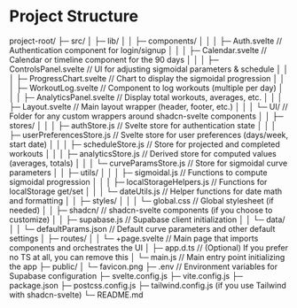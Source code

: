 # Project Structure

project-root/
  ├─ src/
  │   ├─ lib/
  │   │   ├─ components/
  │   │   │   ├─ Auth.svelte             // Authentication component for login/signup
  │   │   │   ├─ Calendar.svelte         // Calendar or timeline component for the 90 days
  │   │   │   ├─ ControlsPanel.svelte    // UI for adjusting sigmoidal parameters & schedule
  │   │   │   ├─ ProgressChart.svelte    // Chart to display the sigmoidal progression
  │   │   │   ├─ WorkoutLog.svelte       // Component to log workouts (multiple per day)
  │   │   │   ├─ AnalyticsPanel.svelte   // Display total workouts, averages, etc.
  │   │   │   ├─ Layout.svelte           // Main layout wrapper (header, footer, etc.)
  │   │   │   └─ UI/                     // Folder for any custom wrappers around shadcn-svelte components
  │   │   ├─ stores/
  │   │   │   ├─ authStore.js            // Svelte store for authentication state
  │   │   │   ├─ userPreferencesStore.js // Svelte store for user preferences (days/week, start date)
  │   │   │   ├─ scheduleStore.js        // Store for projected and completed workouts
  │   │   │   ├─ analyticsStore.js       // Derived store for computed values (averages, totals)
  │   │   │   └─ curveParamsStore.js     // Store for sigmoidal curve parameters
  │   │   ├─ utils/
  │   │   │   ├─ sigmoidal.js            // Functions to compute sigmoidal progression
  │   │   │   ├─ localStorageHelpers.js  // Functions for localStorage get/set
  │   │   │   └─ dateUtils.js            // Helper functions for date math and formatting
  │   │   ├─ styles/
  │   │   │   └─ global.css              // Global stylesheet (if needed)
  │   │   ├─ shadcn/                     // shadcn-svelte components (if you choose to customize)
  │   │   ├─ supabase.js                 // Supabase client initialization
  │   │   └─ data/
  │   │       └─ defaultParams.json      // Default curve parameters and other default settings
  │   ├─ routes/
  │   │   └─ +page.svelte               // Main page that imports components and orchestrates the UI
  │   ├─ app.d.ts                       // (Optional) If you prefer no TS at all, you can remove this
  │   └─ main.js                        // Main entry point initializing the app
  ├─ public/
  │   └─ favicon.png
  ├─ .env                               // Environment variables for Supabase configuration
  ├─ svelte.config.js
  ├─ vite.config.js
  ├─ package.json
  ├─ postcss.config.js
  ├─ tailwind.config.js (if you use Tailwind with shadcn-svelte)
  └─ README.md
